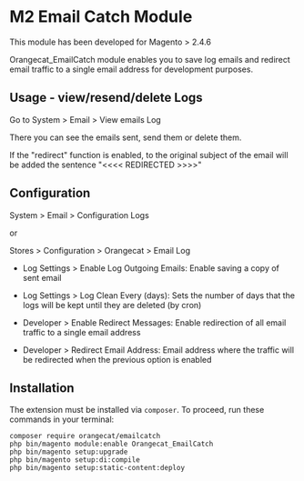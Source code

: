 # M2 Email Catch Module

This module has been developed for Magento > 2.4.6

Orangecat_EmailCatch module enables you to save log emails and redirect email traffic to a single email address for development purposes.

## Usage - view/resend/delete Logs

Go to System > Email > View emails Log

There you can see the emails sent, send them or delete them.

If the "redirect" function is enabled, to the original subject of the email will be added the sentence "<<<< REDIRECTED >>>>"

## Configuration

System > Email > Configuration Logs

or

Stores > Configuration > Orangecat > Email Log

- Log Settings > Enable Log Outgoing Emails: Enable saving a copy of sent email
- Log Settings > Log Clean Every (days): Sets the number of days that the logs will be kept until they are deleted (by cron)

- Developer > Enable Redirect Messages: Enable redirection of all email traffic to a single email address
- Developer > Redirect Email Address: Email address where the traffic will be redirected when the previous option is enabled

## Installation

The extension must be installed via `composer`. To proceed, run these commands in your terminal:

```
composer require orangecat/emailcatch
php bin/magento module:enable Orangecat_EmailCatch
php bin/magento setup:upgrade
php bin/magento setup:di:compile
php bin/magento setup:static-content:deploy